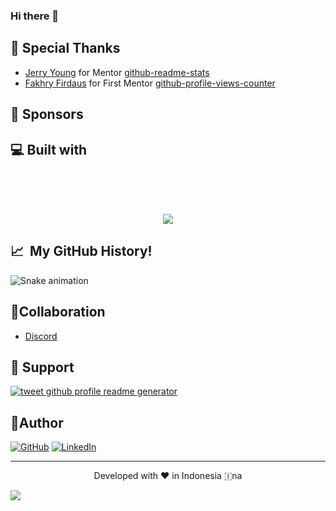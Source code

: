 ### Hi there 👋

<!--
**Rischiyuda/Rischiyuda** is a ✨ _special_ ✨ repository because its `README.md` (this file) appears on your GitHub profile.

Here are some ideas to get you started:

- 🔭 I’m currently working on ...
- 🌱 I’m currently learning ...
- 👯 I’m looking to collaborate on ...
- 🤔 I’m looking for help with ...
- 💬 Ask me about ...
- 📫 How to reach me: ...
- 😄 Pronouns: ...
- ⚡ Fun fact: ...
-->

## 🙇 Special Thanks

- [Jerry Young](https://github.com/jackthepanda96) for Mentor [github-readme-stats](https://github.com/jackthepanda96)
- [Fakhry Firdaus](https://github.com/iffakhry) for First Mentor [github-profile-views-counter](https://github.com/iffakhry)

## 🙇 Sponsors

<!-- - [Scott C Wilson](https://github.com/scottcwilson) donated the first-ever grant to this tool. A big thanks to him. -->

## 💻 Built with
<br /><br /><br />

<p align="center">
  <a href="https://skillicons.dev">
    <img src="https://skillicons.dev/icons?i=go,mysql,vscode,aws,docker&perline=3" />
  </a>
</p>

<h2> 📈 &nbsp;My GitHub History!</h2>

![Snake animation](https://github.com/Rischiyuda/Rischiyuda/blob/output/github-contribution-grid-snake.svg)
 
## 🤝Collaboration

- [Discord](https://discord.com/)

## 🙏 Support

<p align="left">
<!-- <a href="https://www.paypal.me/rahuldkjain/10"><img src="https://ionicabizau.github.io/badges/paypal.svg" alt="sponsor github profile readme generator"/>
</a> -->
<a href="https://twitter.com/yudhaR3HADT">
<img src="https://img.shields.io/twitter/url?style=social&url=https%3A%2F%2Frahuldkjain.github.io%2Fgithub-profile-readme-generator" alt="tweet github profile readme generator"/>
</a>
</p>

## 🤖Author

  [![GitHub](https://img.shields.io/badge/-Rischi-black?style=for-the-badge&logo=github&logoColor=white)]([https://github.com/Rischiyuda) [![LinkedIn](https://img.shields.io/badge/-Rischi-blue?style=for-the-badge&logo=linkedin&logoColor=white)](https://www.linkedin.com/in/rischi-yuda-ryo17)

<hr>
<p align="center">
Developed with ❤️ in Indonesia 🇮na
</p>
 
<p align="left">
  <img src="https://capsule-render.vercel.app/api?type=waving&color=gradient&height=100&section=footer"/>
</p>
